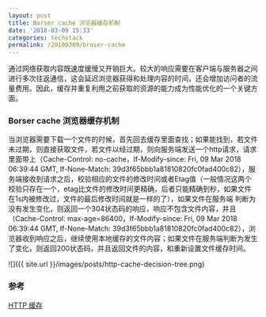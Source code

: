 ```yaml
---
layout: post
title: Borser cache 浏览器缓存机制
date: '2018-03-09 15:33'
categories: techstack
permalink: /20180309/broser-cache
---
```


通过网络获取内容既速度缓慢又开销巨大。较大的响应需要在客户端与服务器之间进行多次往返通信，这会延迟浏览器获得和处理内容的时间，还会增加访问者的流量费用。因此，缓存并重复利用之前获取的资源的能力成为性能优化的一个关键方面。

### Borser cache 浏览器缓存机制

当浏览器需要下载一个文件的时候，首先回去缓存里面查找；如果能找到，若文件未过期，则直接获取文件，若文件以经过期，则向服务端发送一个http请求，请求里面带上（Cache-Control: no-cache，If-Modify-since: Fri, 09 Mar 2018 06:39:44 GMT, If-None-Match: 39d3f65bbb1a81810820fc0fad400c82），服务端接收到请求之后，校验相应的文件的修改时间或者Etag值（一般情况这两个校验只存在一个，etag比文件的修改时间更精确，后者只能精确到秒，如果文件在1s内被修改过，文件的最后修改时间就是一样的了），如果文件在服务端 判断为没有发生变化，则返回一个304状态码的响应，响应不包含文件内容，并且（Cache-Control: max-age=86400，If-Modify-since: Fri, 09 Mar 2018 06:39:44 GMT, If-None-Match: 39d3f65bbb1a81810820fc0fad400c82），浏览器收到响应之后，继续使用本地缓存的文件内容；如果文件在服务端判断为发生了变化，则返回200状态码，并且返回文件的内容，和重新设置文件缓存时间。

![]({{ site.url }}/images/posts/http-cache-decision-tree.png)

### 参考

[HTTP 缓存](https://developers.google.com/web/fundamentals/performance/optimizing-content-efficiency/http-caching)
